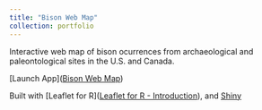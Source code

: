 ```yaml
---
title: "Bison Web Map"
collection: portfolio
---
```


Interactive web map of bison ocurrences from archaeological and paleontological sites in the U.S. and Canada.

[Launch App]([Bison Web Map](https://john-wendt.shinyapps.io/bisonwebmap/))

Built with [Leaflet for R]([Leaflet for R - Introduction](https://rstudio.github.io/leaflet/)), and [Shiny](https://shiny.rstudio.com/)


